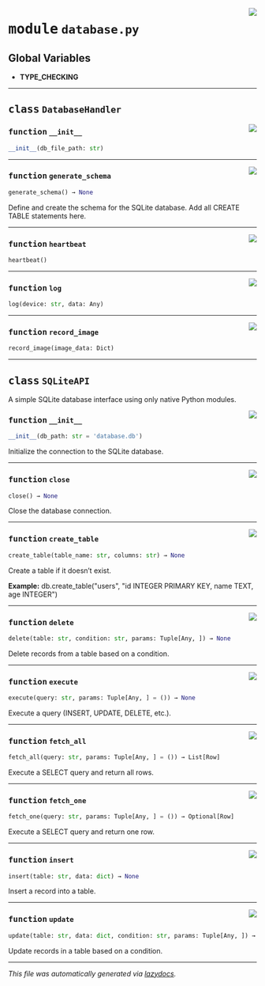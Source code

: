 <!-- markdownlint-disable -->

<a href="../../devices/database.py#L0"><img align="right" style="float:right;" src="https://img.shields.io/badge/-source-cccccc?style=flat-square"></a>

# <kbd>module</kbd> `database.py`




**Global Variables**
---------------
- **TYPE_CHECKING**


---

## <kbd>class</kbd> `DatabaseHandler`




<a href="../../devices/database.py#L71"><img align="right" style="float:right;" src="https://img.shields.io/badge/-source-cccccc?style=flat-square"></a>

### <kbd>function</kbd> `__init__`

```python
__init__(db_file_path: str)
```








---

<a href="../../devices/database.py#L78"><img align="right" style="float:right;" src="https://img.shields.io/badge/-source-cccccc?style=flat-square"></a>

### <kbd>function</kbd> `generate_schema`

```python
generate_schema() → None
```

Define and create the schema for the SQLite database. Add all CREATE TABLE statements here. 

---

<a href="../../devices/database.py#L127"><img align="right" style="float:right;" src="https://img.shields.io/badge/-source-cccccc?style=flat-square"></a>

### <kbd>function</kbd> `heartbeat`

```python
heartbeat()
```





---

<a href="../../devices/database.py#L115"><img align="right" style="float:right;" src="https://img.shields.io/badge/-source-cccccc?style=flat-square"></a>

### <kbd>function</kbd> `log`

```python
log(device: str, data: Any)
```





---

<a href="../../devices/database.py#L122"><img align="right" style="float:right;" src="https://img.shields.io/badge/-source-cccccc?style=flat-square"></a>

### <kbd>function</kbd> `record_image`

```python
record_image(image_data: Dict)
```






---

## <kbd>class</kbd> `SQLiteAPI`
A simple SQLite database interface using only native Python modules. 

<a href="../../devices/database.py#L10"><img align="right" style="float:right;" src="https://img.shields.io/badge/-source-cccccc?style=flat-square"></a>

### <kbd>function</kbd> `__init__`

```python
__init__(db_path: str = 'database.db')
```

Initialize the connection to the SQLite database. 




---

<a href="../../devices/database.py#L65"><img align="right" style="float:right;" src="https://img.shields.io/badge/-source-cccccc?style=flat-square"></a>

### <kbd>function</kbd> `close`

```python
close() → None
```

Close the database connection. 

---

<a href="../../devices/database.py#L34"><img align="right" style="float:right;" src="https://img.shields.io/badge/-source-cccccc?style=flat-square"></a>

### <kbd>function</kbd> `create_table`

```python
create_table(table_name: str, columns: str) → None
```

Create a table if it doesn’t exist. 



**Example:**
  db.create_table("users", "id INTEGER PRIMARY KEY, name TEXT, age INTEGER") 

---

<a href="../../devices/database.py#L60"><img align="right" style="float:right;" src="https://img.shields.io/badge/-source-cccccc?style=flat-square"></a>

### <kbd>function</kbd> `delete`

```python
delete(table: str, condition: str, params: Tuple[Any, ]) → None
```

Delete records from a table based on a condition. 

---

<a href="../../devices/database.py#L17"><img align="right" style="float:right;" src="https://img.shields.io/badge/-source-cccccc?style=flat-square"></a>

### <kbd>function</kbd> `execute`

```python
execute(query: str, params: Tuple[Any, ] = ()) → None
```

Execute a query (INSERT, UPDATE, DELETE, etc.). 

---

<a href="../../devices/database.py#L22"><img align="right" style="float:right;" src="https://img.shields.io/badge/-source-cccccc?style=flat-square"></a>

### <kbd>function</kbd> `fetch_all`

```python
fetch_all(query: str, params: Tuple[Any, ] = ()) → List[Row]
```

Execute a SELECT query and return all rows. 

---

<a href="../../devices/database.py#L27"><img align="right" style="float:right;" src="https://img.shields.io/badge/-source-cccccc?style=flat-square"></a>

### <kbd>function</kbd> `fetch_one`

```python
fetch_one(query: str, params: Tuple[Any, ] = ()) → Optional[Row]
```

Execute a SELECT query and return one row. 

---

<a href="../../devices/database.py#L43"><img align="right" style="float:right;" src="https://img.shields.io/badge/-source-cccccc?style=flat-square"></a>

### <kbd>function</kbd> `insert`

```python
insert(table: str, data: dict) → None
```

Insert a record into a table. 

---

<a href="../../devices/database.py#L51"><img align="right" style="float:right;" src="https://img.shields.io/badge/-source-cccccc?style=flat-square"></a>

### <kbd>function</kbd> `update`

```python
update(table: str, data: dict, condition: str, params: Tuple[Any, ]) → None
```

Update records in a table based on a condition. 




---

_This file was automatically generated via [lazydocs](https://github.com/ml-tooling/lazydocs)._
